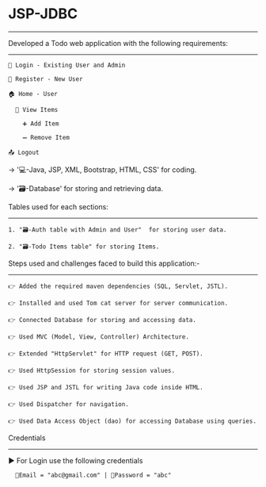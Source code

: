 
# JSP-JDBC

----------
 
Developed a Todo web application with the following requirements:

-----------------------------------------------------------------

    👤 Login - Existing User and Admin

    👥 Register - New User

    🏠 Home - User

      👀 View Items 

        ➕ Add Item 

        ➖ Remove Item

    📤 Logout
 
 
-> '💻-Java, JSP, XML, Bootstrap, HTML, CSS' for coding.

-> '🗃️-Database' for storing and retrieving data.
 
 
Tables used for each sections:

-----------------------------

    1. "🗃️-Auth table with Admin and User"  for storing user data.

    2. "🗃️-Todo Items table" for storing Items.
 
    

Steps used and challenges faced to build this application:-

-----------------------------------------------------------

    👉 Added the required maven dependencies (SQL, Servlet, JSTL).

    👉 Installed and used Tom cat server for server communication.

    👉 Connected Database for storing and accessing data.

    👉 Used MVC (Model, View, Controller) Architecture.

    👉 Extended "HttpServlet" for HTTP request (GET, POST).

    👉 Used HttpSession for storing session values.

    👉 Used JSP and JSTL for writing Java code inside HTML.

    👉 Used Dispatcher for navigation.

    👉 Used Data Access Object (dao) for accessing Database using queries.
 
 
Credentials 

-----------

  ▶️ For Login use the following credentials

      📧Email = "abc@gmail.com" | 🔐Password = "abc"
 
 

 
